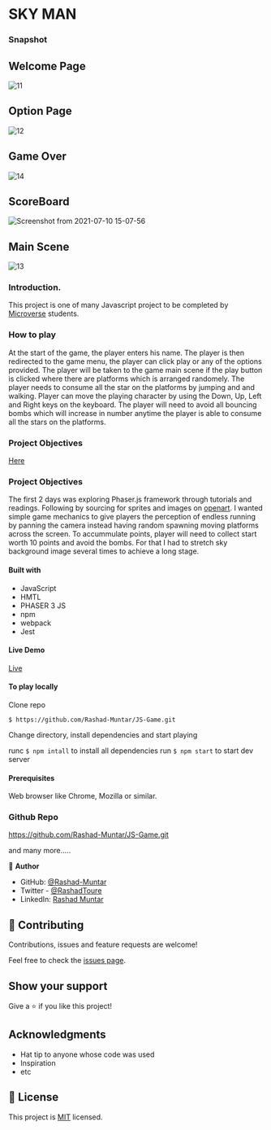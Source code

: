 # SKY MAN

### Snapshot

## Welcome Page
![11](https://user-images.githubusercontent.com/58520480/125168143-712abb00-e193-11eb-9273-cbb78beb25a5.png)

## Option Page
![12](https://user-images.githubusercontent.com/58520480/125168176-9ae3e200-e193-11eb-87de-b5cb7ca21fa8.png)

## Game Over
![14](https://user-images.githubusercontent.com/58520480/125168192-b4852980-e193-11eb-8851-4e78a60cb721.png)

## ScoreBoard
![Screenshot from 2021-07-10 15-07-56](https://user-images.githubusercontent.com/58520480/125168218-dbdbf680-e193-11eb-8e03-3ba280cf7644.png)

## Main Scene
![13](https://user-images.githubusercontent.com/58520480/125167676-450e3a80-e191-11eb-9adb-0ab325d1c4ce.png)

### Introduction.

This project is one of many Javascript project to be completed by [Microverse](https://www.microverse.org/) students.


### How to play

At the start of the game, the player enters his name. The player is then redirected to the game menu, the player can click play or any of the options provided. The player will be taken to the game main scene if the play button is clicked where there are platforms which is arranged randomely. The player needs to consume all the star on the platforms by jumping and and walking. Player can move the playing character by using the Down, Up, Left and Right keys on the keyboard. The player will need to avoid all bouncing bombs which will increase in number anytime the player is able to consume all the stars on the platforms.

### Project Objectives

[Here](https://www.notion.so/Platform-game-4a55a7d1fcc245bcb012c76814764712)

### Project Objectives

The first 2 days was exploring Phaser.js framework through tutorials and readings. Following by sourcing for sprites and images on [openart](https://opengameart.org/). I wanted simple game mechanics to give players the perception of endless running by panning the camera instead having random spawning moving platforms across the screen. To accummulate points, player will need to collect start worth 10 points and avoid the bombs. For that I had to stretch sky background image several times to achieve a long stage.

#### Built with

- JavaScript
- HMTL
- PHASER 3 JS
- npm
- webpack
- Jest

#### Live Demo

[Live](https://upbeat-colden-0068d7.netlify.app/)

#### To play locally

Clone repo 
```
$ https://github.com/Rashad-Muntar/JS-Game.git
```

Change directory, install dependencies and start playing

runc `$ npm intall` to install all dependencies
run `$ npm start` to start dev server

#### Prerequisites
Web browser like Chrome, Mozilla or similar.

### Github Repo
https://github.com/Rashad-Muntar/JS-Game.git


and many more.....

👤 **Author**

- GitHub: [@Rashad-Muntar](https://github.com/Rashad-Muntar)
- Twitter - [@RashadToure](https://twitter.com/RashadToure)
- LinkedIn: [Rashad Muntar](https://www.linkedin.com/in/rashad-muntar/)

## 🤝 Contributing
Contributions, issues and feature requests are welcome!

Feel free to check the [issues page](https://github.com/Rashad-Muntar/JS-Game/issues/new).

## Show your support

Give a ⭐️ if you like this project!

## Acknowledgments

- Hat tip to anyone whose code was used
- Inspiration
- etc

## 📝 License

This project is [MIT](https://github.com/Rashad-Muntar/JS-Game/edit/logic/LICENSE) licensed.
